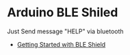 Arduino BLE Shiled
=====
Just Send message "HELP" via bluetooth

- [Getting Started with BLE Shield](http://redbearlab.com/getting-started-bleshield)